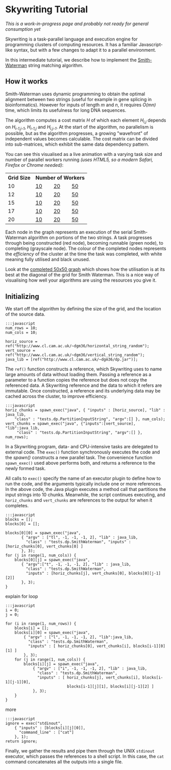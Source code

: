 Skywriting Tutorial
===================

*This is a work-in-progress page and probably not ready for general consumption yet*

Skywriting is a task-parallel language and execution engine for programming clusters of computing resources.
It has a familiar Javascript-like syntax, but with a few changes to adapt it to a parallel environment.

In this intermediate tutorial, we describe how to implement the [Smith-Waterman](http://en.wikipedia.org/wiki/Smith–Waterman_algorithm) string matching algorithm.

How it works
------------

Smith-Waterman uses dynamic programming to obtain the optimal alignment between two strings (useful for example in gene splicing in bioinformatics).
However for inputs of length *m* and *n*, it requires *O(mn)* time, which limits its usefulness for long DNA sequences.

The algorithm computes a cost matrix *H* of which each element *H<sub>i,j</sub>* depends on *H<sub>i-1,j-1</sub>*, *H<sub>i-1,j</sub>* and *H<sub>i,j-1</sub>*.
At the start of the algorithm, no parallelism is possible, but as the algorithm progresses, a growing "wavefront" of independent values becomes calculable.
The cost matrix can be divided into sub-matrices, which exhibit the same data dependency pattern.

You can see this visualised as a live animation with a varying task size and number of parallel workers running *(uses HTML5, so a modern Safari, Firefox or Chrome needed)*:

<table cellspacing="5">
  <tr><th>Grid Size</th><th colspan="3">Number of Workers</th></tr>
  <tr><td>10</td><td><a href="data/skylight.html?grid=10&workers=10" target="_blank">10</a></td><td><a href="data/skylight.html?grid=10&workers=20" target="_blank">20</a></td><td><a href="data/skylight.html?grid=10&workers=50" target="_blank">50</a></td></tr>
  <tr><td>12</td><td><a href="data/skylight.html?grid=12&workers=10" target="_blank">10</a></td><td><a href="data/skylight.html?grid=12&workers=20" target="_blank">20</a></td><td><a href="data/skylight.html?grid=12&workers=50" target="_blank">50</a></td></tr>
  <tr><td>15</td><td><a href="data/skylight.html?grid=15&workers=10" target="_blank">10</a></td><td><a href="data/skylight.html?grid=15&workers=20" target="_blank">20</a></td><td><a href="data/skylight.html?grid=15&workers=50" target="_blank">50</a></td></tr>
  <tr><td>17</td><td><a href="data/skylight.html?grid=17&workers=10" target="_blank">10</a></td><td><a href="data/skylight.html?grid=17&workers=20" target="_blank">20</a></td><td><a href="data/skylight.html?grid=17&workers=50" target="_blank">50</a></td></tr>
  <tr><td>20</td><td><a href="data/skylight.html?grid=20&workers=10" target="_blank">10</a></td><td><a href="data/skylight.html?grid=20&workers=20" target="_blank">20</a></td><td><a href="data/skylight.html?grid=20&workers=50" target="_blank">50</a></td></tr>
</table>

Each node in the graph represents an execution of the serial Smith-Waterman algorithm on portions of the two strings.
A task progresses through being constructed (red node), becoming runnable (green node), to completing (grayscale node).  The colour of the completed nodes represents the *efficiency* of the cluster at the time the task was completed, with white meaning fully utilised and black unused.

Look at the [completed 50x50 graph](data/50x50-50w-result.jpg) which shows how the utilisation is at its best at the diagonal of the grid for Smith Waterman.
This is a nice way of visualising how well your algorithms are using the resources you give it.

Initializing
------------

We start off the algorithm by defining the size of the grid, and the location of the source data.

    :::javascript
    num_rows = 10;
    num_cols = 10;

    horiz_source = ref("http://www.cl.cam.ac.uk/~dgm36/horizontal_string_random");
    vert_source = ref("http://www.cl.cam.ac.uk/~dgm36/vertical_string_random");
    java_lib = [ref("http://www.cl.cam.ac.uk/~dgm36/dp.jar")];

The `ref()` function constructs a reference, which Skywriting uses to name large amounts of data without loading them.
Passing a reference as a parameter to a function copies the reference but does not copy the referenced data.
A Skywriting reference and the data to which it refers are immutable. Once constructed, a reference and its underlying data may be cached across the cluster, to improve efficiency.

    :::javascript
    horiz_chunks = spawn_exec("java", { "inputs" : [horiz_source], "lib" : java_lib, 
        "class" : "tests.dp.PartitionInputString", "argv":[] }, num_cols);
    vert_chunks = spawn_exec("java", {"inputs":[vert_source], "lib":java_lib, 
         "class" : "tests.dp.PartitionInputString", "argv":[] }, num_rows);

In a Skywriting program, data- and CPU-intensive tasks are delegated to external code.
The `exec()` function synchronously executes the code and the *spawn()* constructs a new parallel task.
The convenience function `spawn_exec()` used above performs both, and returns a reference to the newly formed task.

All calls to `exec()` specify the name of an executor plugin to define how to run the code, and the arguments typically include one or more references.
In the above code, the Java plugin executes a method call that partitions the input strings into 10 chunks.
Meanwhile, the script continues executing, and `horiz_chunks` and `vert_chunks` are references to the output for when it completes.

    :::javascript
    blocks = [];
    blocks[0] = [];

    blocks[0][0] = spawn_exec("java",  
           { "argv" : ["tl", -1, -1, -1, 2], "lib" : java_lib, 
             "class" : "tests.dp.SmithWaterman", "inputs" : [horiz_chunks[0], vert_chunks[0] ]
           }, 3);
    for (j in range(1, num_cols)) {
        blocks[0][j] = spawn_exec("java", 
           { "argv":["t", -1, -1, -1, 2], "lib" : java_lib, 
             "class" : "tests.dp.SmithWaterman", 
             "inputs" : [horiz_chunks[j], vert_chunks[0], blocks[0][j-1][2]]
           }, 3);
    }


explain for loop

    :::javascript
    i = 0;
    j = 0;

    for (i in range(1, num_rows)) {
        blocks[i] = [];
        blocks[i][0] = spawn_exec("java", 
            { "argv" : ["l", -1, -1, -1, 2], "lib":java_lib, 
              "class" : "tests.dp.SmithWaterman", 
              "inputs" : [ horiz_chunks[0], vert_chunks[i], blocks[i-1][0][1] ]
            }, 3);
        for (j in range(1, num_cols)) {
            blocks[i][j] = spawn_exec("java", 
                { "argv" : ["i", -1, -1, -1, 2], "lib" : java_lib, 
                  "class" : "tests.dp.SmithWaterman",
                  "inputs" : [ horiz_chunks[j], vert_chunks[i], blocks[i-1][j-1][0], 
                               blocks[i-1][j][1], blocks[i][j-1][2] ]
                }, 3);
        }
    }

more

    :::javascript
    ignore = exec("stdinout", 
        { "inputs" : [blocks[i][j][0]], 
          "command_line" : ["cat"] 
        }, 1);
    return ignore;

Finally, we gather the results and pipe them through the UNIX `stdinout` executor, which passes the references to a shell script.
In this case, the `cat` command concatenates all the outputs into a single file.
